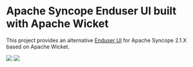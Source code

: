 <!--

    Copyright (C) 2020 Tirasa (info@tirasa.net)

    Licensed under the Apache License, Version 2.0 (the "License");
    you may not use this file except in compliance with the License.
    You may obtain a copy of the License at

            http://www.apache.org/licenses/LICENSE-2.0

    Unless required by applicable law or agreed to in writing, software
    distributed under the License is distributed on an "AS IS" BASIS,
    WITHOUT WARRANTIES OR CONDITIONS OF ANY KIND, either express or implied.
    See the License for the specific language governing permissions and
    limitations under the License.

-->

Apache Syncope Enduser UI built with Apache Wicket
==============

This project provides an alternative [Enduser UI](http://syncope.apache.org/docs/2.1/getting-started.html#enduser) for Apache Syncope 2.1.X based on Apache Wicket.

<a href="https://travis-ci.com/Tirasa/syncope-wicket-enduser"><img src="https://api.travis-ci.com/Tirasa/syncope-wicket-enduser.png"/></a> 
<a href="#">
  <img src="https://img.shields.io/maven-central/v/net.tirasa.syncope/syncope-wicket-enduser.svg"/>
</a>
